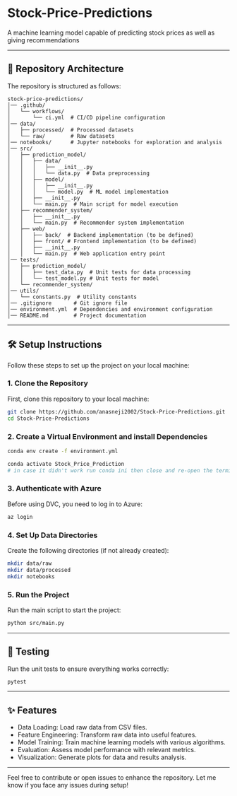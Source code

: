 # Stock-Price-Predictions
A machine learning model capable of predicting stock prices as well as giving recommendations

---

## 📁 Repository Architecture

The repository is structured as follows:

```
stock-price-predictions/
│── .github/
│   └── workflows/
│       └── ci.yml  # CI/CD pipeline configuration
│── data/
│   ├── processed/  # Processed datasets
│   └── raw/        # Raw datasets
│── notebooks/      # Jupyter notebooks for exploration and analysis
│── src/
│   ├── prediction_model/
│   │   ├── data/
│   │   │   ├── __init__.py
│   │   │   └── data.py  # Data preprocessing
│   │   ├── model/
│   │   │   ├── __init__.py
│   │   │   └── model.py  # ML model implementation
│   │   ├── __init__.py
│   │   └── main.py  # Main script for model execution
│   ├── recommender_system/
│   │   ├── __init__.py
│   │   └── main.py  # Recommender system implementation
│   ├── web/
│   │   ├── back/  # Backend implementation (to be defined)
│   │   ├── front/ # Frontend implementation (to be defined)
│   │   ├── __init__.py
│   │   └── main.py  # Web application entry point
│── tests/
│   ├── prediction_model/
│   │   ├── test_data.py  # Unit tests for data processing
│   │   └── test_model.py # Unit tests for model
│   └── recommender_system/
│── utils/
│   └── constants.py  # Utility constants
│── .gitignore       # Git ignore file
│── environment.yml  # Dependencies and environment configuration
│── README.md        # Project documentation
```

---

## 🛠️ Setup Instructions

Follow these steps to set up the project on your local machine:

### **1. Clone the Repository**
First, clone this repository to your local machine:
```bash
git clone https://github.com/anasneji2002/Stock-Price-Predictions.git
cd Stock-Price-Predictions
```

### **2. Create a Virtual Environment and install Dependencies**
```bash
conda env create -f environment.yml

conda activate Stock_Price_Prediction
# in case it didn't work run conda ini then close and re-open the terminal 
```
### **3. Authenticate with Azure**  
Before using DVC, you need to log in to Azure:  
```bash
az login
```
### **4. Set Up Data Directories**
Create the following directories (if not already created):
```bash
mkdir data/raw
mkdir data/processed
mkdir notebooks
```

### **5. Run the Project**
Run the main script to start the project:
```bash
python src/main.py
```

---

## 🧪 Testing
Run the unit tests to ensure everything works correctly:
```bash
pytest
```

---

## ✨ Features
 - Data Loading: Load raw data from CSV files.
 - Feature Engineering: Transform raw data into useful features.
 - Model Training: Train machine learning models with various algorithms.
 - Evaluation: Assess model performance with relevant metrics.
 - Visualization: Generate plots for data and results analysis.

---

Feel free to contribute or open issues to enhance the repository. Let me know if you face any issues during setup!
